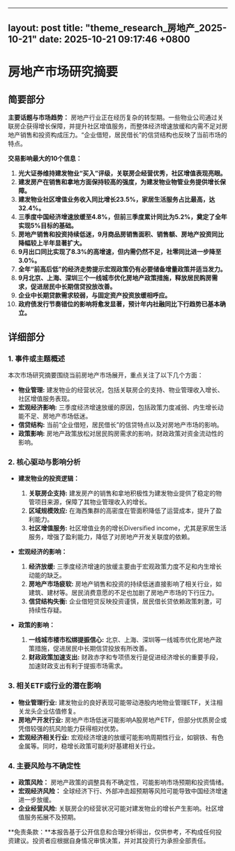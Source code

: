 
--- 
layout: post
title: "theme_research_房地产_2025-10-21"
date: 2025-10-21 09:17:46 +0800
--- 

# 房地产市场研究摘要

## 简要部分

**主要话题与市场趋势：** 房地产行业正在经历复杂的转型期。一些物业公司通过关联房企获得增长保障，并提升社区增值服务，而整体经济增速放缓和内需不足对房地产销售和投资构成压力。“企业借短，居民借长”的信贷结构也反映了当前市场的特点。

**交易影响最大的10个信息：**

1.  **光大证券维持建发物业“买入”评级，关联房企经营优秀，社区增值表现亮眼。**
2.  **建发房产在销售和拿地方面保持较高的强度，为建发物业物管业务提供增长保障。**
3.  **建发物业社区增值业务收入同比增长23.5%，家居生活服务占比最高，达32.4%。**
4.  **三季度中国经济增速放缓至4.8%，但前三季度累计同比为5.2%，奠定了全年实现5%目标的基础。**
5.  **房地产销售和投资持续低迷，9月商品房销售面积、销售额、房地产投资同比降幅较上半年显著扩大。**
6.  **9月出口同比实现了8.3%的高增速，但内需仍然不足，社零同比进一步降至3.0%。**
7.  **全年“前高后低”的经济走势提示宏观政策仍有必要储备增量政策并适当发力。**
8.  **9月北京、上海、深圳三个一线城市优化房地产政策措施，释放居民购房需求，促进居民中长期信贷投放改善。**
9.  **企业中长期贷款需求较弱，与固定资产投资放缓相呼应。**
10. **政府债发行节奏错位的影响将愈发显著，预计年内社融同比下行趋势已基本确立。**

## 详细部分

### 1. 事件或主题概述

本次市场研究摘要围绕当前房地产市场展开，重点关注了以下几个方面：
*   **物业管理:** 建发物业的经营状况，包括关联房企的支持、物业管理收入增长、社区增值服务表现。
*   **宏观经济影响:** 三季度经济增速放缓的原因，包括政策力度减弱、内生增长动能不足、房地产市场低迷。
*   **信贷结构:** 当前“企业借短，居民借长”的信贷特点以及对房地产市场的影响。
*   **政策影响:** 房地产政策放松对居民购房需求的影响，财政政策对资金流动性的影响。

### 2. 核心驱动与影响分析

*   **建发物业的投资逻辑：**
    1.  **关联房企支持:** 建发房产的销售和拿地积极性为建发物业提供了稳定的物管项目来源，保障了其物业管理收入的增长。
    2.  **区域规模效应:** 在海西集群的高密度在管面积降低了运营成本，提升了盈利能力。
    3.  **社区增值服务:** 社区增值业务的增长Diversified income，尤其是家居生活服务，增强了盈利能力，降低了对房地产开发关联度的依赖。

*   **宏观经济的影响：**
    1.  **经济放缓:** 三季度经济增速的放缓主要由于宏观政策力度不足和内生增长动能的缺乏。
    2.  **房地产市场疲软:** 房地产销售和投资的持续低迷直接影响了相关行业，如建筑、建材等。居民消费意愿的不足也加剧了房地产市场的下行压力。
    3.  **信贷结构失衡:** 企业借短贷反映投资谨慎，居民借长贷依赖政策刺激，可持续性存疑。

*   **政策的影响：**
    1.  **一线城市楼市松绑提振信心:** 北京、上海、深圳等一线城市优化房地产政策措施，促进居民中长期信贷投放有所改善。
    2.  **财政政策加速支出:** 财政赤字和专项债发行是促进经济增长的重要手段，加速财政支出有利于提振市场需求。

### 3. 相关ETF或行业的潜在影响

*   **物业管理行业:** 建发物业的良好表现可能带动港股内地物业管理ETF，关注相关龙头企业估值修复。
*   **房地产开发行业:** 房地产市场低迷可能影响A股房地产ETF，但部分优质房企或凭借较强的抗风险能力获得相对优势。
*   **宏观经济相关行业:** 宏观经济增速的放缓可能影响周期性行业，如钢铁、有色金属等。同时，稳增长政策可能利好基建相关行业。

### 4. 主要风险与不确定性

*   **政策风险：** 房地产政策的调整具有不确定性，可能影响市场预期和投资情绪。
*   **宏观经济风险：** 全球经济下行、外部冲击超预期等风险可能导致中国经济增速进一步放缓。
*   **企业经营风险:** 关联房企的经营状况可能对建发物业的增长产生影响。社区增值服务拓展不及预期。

**免责条款：**本报告基于公开信息和合理分析得出，仅供参考，不构成任何投资建议。投资者应根据自身情况审慎决策，并对其投资行为承担全部责任。